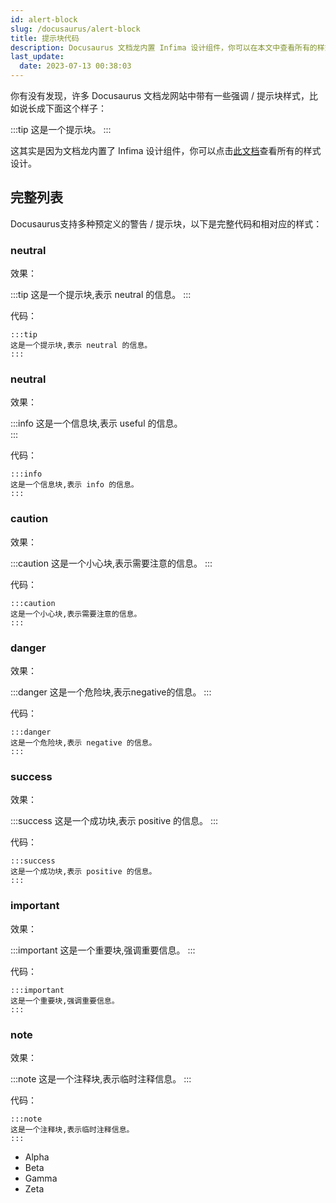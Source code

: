 ```yaml
---
id: alert-block
slug: /docusaurus/alert-block
title: 提示块代码
description: Docusaurus 文档龙内置 Infima 设计组件，你可以在本文中查看所有的样式设计。
last_update:
  date: 2023-07-13 00:38:03
---
```


你有没有发现，许多 Docusaurus 文档龙网站中带有一些强调 / 提示块样式，比如说长成下面这个样子：

:::tip
这是一个提示块。
:::

这其实是因为文档龙内置了 Infima 设计组件，你可以点击[此文档](https://infima.dev/docs/getting-started/introduction)查看所有的样式设计。

## 完整列表

Docusaurus支持多种预定义的警告 / 提示块，以下是完整代码和相对应的样式：

### neutral

效果：

:::tip
这是一个提示块,表示 neutral 的信息。
:::

代码：

```
:::tip
这是一个提示块,表示 neutral 的信息。
:::

```

### neutral

效果：

:::info
这是一个信息块,表示 useful 的信息。  
:::

代码：

```
:::info
这是一个信息块,表示 info 的信息。  
:::
```

### caution

效果：

:::caution
这是一个小心块,表示需要注意的信息。
:::

代码：

```
:::caution
这是一个小心块,表示需要注意的信息。
:::
```

### danger

效果：

:::danger
这是一个危险块,表示negative的信息。
:::

代码：

```
:::danger
这是一个危险块,表示 negative 的信息。
:::
```

### success

效果：

:::success
这是一个成功块,表示 positive 的信息。
:::

代码：

```
:::success
这是一个成功块,表示 positive 的信息。
:::
```

### important

效果：

:::important
这是一个重要块,强调重要信息。
:::

代码：

```
:::important
这是一个重要块,强调重要信息。
:::
```

### note

效果：

:::note
这是一个注释块,表示临时注释信息。
:::

代码：

```
:::note
这是一个注释块,表示临时注释信息。
:::
```

<ul class="tabs tabs--block">
  <li class="tabs__item tabs__item--active">Alpha</li>
  <li class="tabs__item">Beta</li>
  <li class="tabs__item">Gamma</li>
  <li class="tabs__item">Zeta</li>
</ul>
